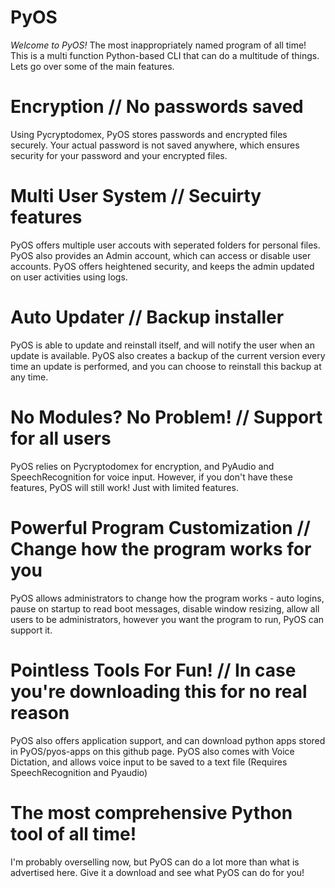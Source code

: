# PyOS
*Welcome to PyOS!*
The most inappropriately named program of all time! 
This is a multi function Python-based CLI that can do a multitude of things. Lets go over some of the main features.
# Encryption // No passwords saved
Using Pycryptodomex, PyOS stores passwords and encrypted files securely. Your actual password is not saved anywhere, which ensures security for your password and your encrypted files.
# Multi User System // Secuirty features
PyOS offers multiple user accouts with seperated folders for personal files. PyOS also provides an Admin account, which can access or disable user accounts. PyOS offers heightened security, and keeps the admin updated on user activities using logs.
# Auto Updater // Backup installer
PyOS is able to update and reinstall itself, and will notify the user when an update is available. PyOS also creates a backup of the current version every time an update is performed, and you can choose to reinstall this backup at any time.
# No Modules? No Problem! // Support for all users
PyOS relies on Pycryptodomex for encryption, and PyAudio and SpeechRecognition for voice input. However, if you don't have these features, PyOS will still work! Just with limited features.
# Powerful Program Customization // Change how the program works for you
PyOS allows administrators to change how the program works - auto logins, pause on startup to read boot messages, disable window resizing, allow all users to be administrators, however you want the program to run, PyOS can support it. 
# Pointless Tools For Fun! // In case you're downloading this for no real reason
PyOS also offers application support, and can download python apps stored in PyOS/pyos-apps on this github page. PyOS also comes with Voice Dictation, and allows voice input to be saved to a text file (Requires SpeechRecognition and Pyaudio)
# The most comprehensive Python tool of all time!
I'm probably overselling now, but PyOS can do a lot more than what is advertised here. Give it a download and see what PyOS can do for you!

